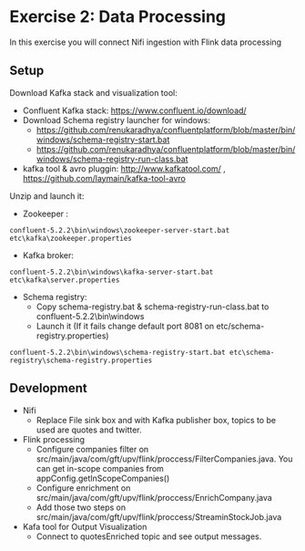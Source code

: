 # Exercise 2: Data Processing

In this exercise you will connect Nifi ingestion with Flink data processing

## Setup

Download Kafka stack and visualization tool:

* Confluent Kafka stack: https://www.confluent.io/download/
* Download Schema registry launcher for windows:
	* https://github.com/renukaradhya/confluentplatform/blob/master/bin/windows/schema-registry-start.bat
	* https://github.com/renukaradhya/confluentplatform/blob/master/bin/windows/schema-registry-run-class.bat
* kafka tool & avro pluggin: http://www.kafkatool.com/ , https://github.com/laymain/kafka-tool-avro

Unzip and launch it:

* Zookeeper :
```
confluent-5.2.2\bin\windows\zookeeper-server-start.bat  etc\kafka\zookeeper.properties
```

* Kafka broker:
```
confluent-5.2.2\bin\windows\kafka-server-start.bat etc\kafka\server.properties
```

* Schema registry:
	* Copy schema-registry.bat & schema-registry-run-class.bat to confluent-5.2.2\bin\windows
	* Launch it (If it fails change default port 8081 on etc/schema-registry.properties)
```
confluent-5.2.2\bin\windows\schema-registry-start.bat etc\schema-registry\schema-registry.properties
```

## Development

* Nifi
	* Replace File sink box and with Kafka publisher box,  topics to  be used are quotes and  twitter.
* Flink processing	
	* Configure companies filter on src/main/java/com/gft/upv/flink/proccess/FilterCompanies.java. You can  get in-scope companies from appConfig.getInScopeCompanies()
	* Configure enrichment on src/main/java/com/gft/upv/flink/proccess/EnrichCompany.java
	* Add those  two steps on src/main/java/com/gft/upv/flink/proccess/StreaminStockJob.java
* Kafa tool for Output Visualization
	* Connect  to quotesEnriched topic and see output messages. 
